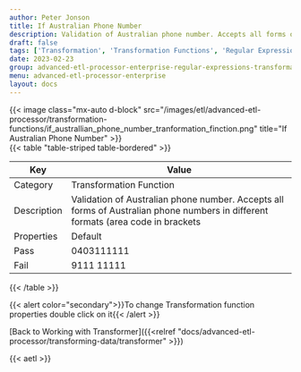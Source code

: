 ```yaml
---
author: Peter Jonson
title: If Australian Phone Number
description: Validation of Australian phone number. Accepts all forms of Australian phone numbers in different formats (area code in brackets
draft: false
tags: ['Transformation', 'Transformation Functions', 'Regular Expressions']
date: 2023-02-23
group: advanced-etl-processor-enterprise-regular-expressions-transformation
menu: advanced-etl-processor-enterprise
layout: docs
---
```


{{< image class="mx-auto d-block"  src="/images/etl/advanced-etl-processor/transformation-functions/if_australlian_phone_number_tranformation_finction.png" title="If Australian Phone Number" >}}
\
{{< table "table-striped table-bordered" >}}

| Key         | Value                                                                                                                            |
| ----------- | -------------------------------------------------------------------------------------------------------------------------------- |
| Category    | Transformation Function                                                                                                          |
| Description | Validation of Australian phone number. Accepts all forms of Australian phone numbers in different formats (area code in brackets |
| Properties  | Default                                                                                                                          |
| Pass        | 0403111111                                                                                                                       |
| Fail        | 9111 11111                                                                                                                       |

{{< /table >}}

{{< alert color="secondary">}}To change Transformation function properties double click on it{{< /alert >}}

[Back to Working with Transformer]({{<relref "docs/advanced-etl-processor/transforming-data/transformer" >}})

{{< aetl >}}
